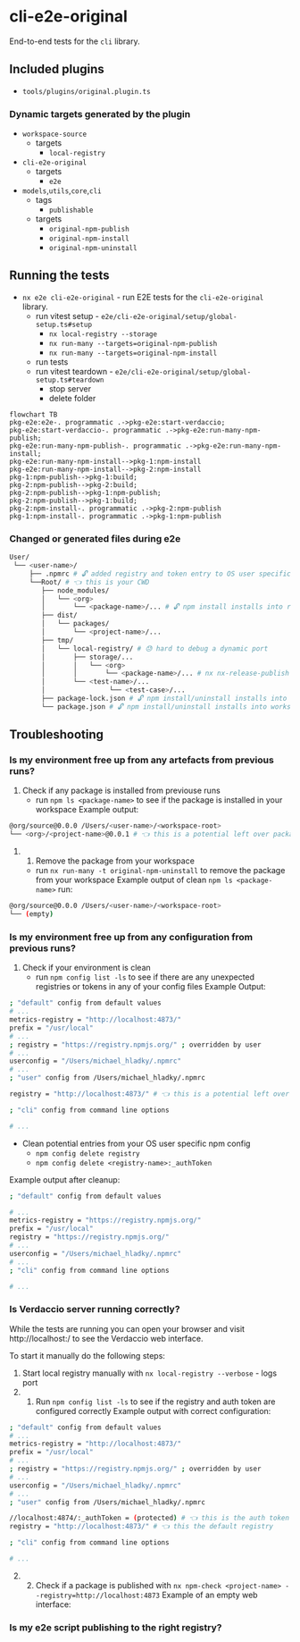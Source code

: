 # cli-e2e-original

End-to-end tests for the `cli` library.

## Included plugins

- `tools/plugins/original.plugin.ts`

### Dynamic targets generated by the plugin

- `workspace-source`
  - targets
    - `local-registry`
- `cli-e2e-original`
  - targets
    - `e2e`
- `models`,`utils`,`core`,`cli`
  - tags
    - `publishable`
  - targets
    - `original-npm-publish`
    - `original-npm-install`
    - `original-npm-uninstall`

## Running the tests

- `nx e2e cli-e2e-original` - run E2E tests for the `cli-e2e-original` library.
  - run vitest setup - `e2e/cli-e2e-original/setup/global-setup.ts#setup`
    - `nx local-registry --storage`
    - `nx run-many --targets=original-npm-publish`
    - `nx run-many --targets=original-npm-install`
  - run tests
  - run vitest teardown - `e2e/cli-e2e-original/setup/global-setup.ts#teardown`
    - stop server
    - delete folder

```mermaid
flowchart TB
pkg-e2e:e2e-. programmatic .->pkg-e2e:start-verdaccio;
pkg-e2e:start-verdaccio-. programmatic .->pkg-e2e:run-many-npm-publish;
pkg-e2e:run-many-npm-publish-. programmatic .->pkg-e2e:run-many-npm-install;
pkg-e2e:run-many-npm-install-->pkg-1:npm-install
pkg-e2e:run-many-npm-install-->pkg-2:npm-install
pkg-1:npm-publish-->pkg-1:build;
pkg-2:npm-publish-->pkg-2:build;
pkg-2:npm-publish-->pkg-1:npm-publish;
pkg-2:npm-publish-->pkg-1:build;
pkg-2:npm-install-. programmatic .->pkg-2:npm-publish
pkg-1:npm-install-. programmatic .->pkg-1:npm-publish
```

### Changed or generated files during e2e

```sh
User/
 └── <user-name>/
     ├── .npmrc # 🔓 added registry and token entry to OS user specific npm config
     └──Root/ # 👈 this is your CWD
        ├── node_modules/
        │   └── <org>
        │       └── <package-name>/... # 🔓 npm install installs into repository folder
        ├── dist/
        │   └── packages/
        │       └── <project-name>/...
        ├── tmp/
        │   └── local-registry/ # 😓 hard to debug a dynamic port
        │       ├── storage/...
        │       │   └── <org>
        │       │       └── <package-name>/... # nx nx-release-publish saves the package's tarball here
        │       └── <test-name>/...
        │                └── <test-case>/...
        ├── package-lock.json # 🔓 npm install/uninstall installs into workspace root
        └── package.json # 🔓 npm install/uninstall installs into workspace root
```

## Troubleshooting

### Is my environment free up from any artefacts from previous runs?

1. Check if any package is installed from previouse runs
   - run `npm ls <package-name>` to see if the package is installed in your workspace
     Example output:

```sh
@org/source@0.0.0 /Users/<user-name>/<workspace-root>
└── <org>/<project-name>@0.0.1 # 👈 this is a potential left over package from your e2e test
```

1. 1. Remove the package from your workspace
   - run `nx run-many -t original-npm-uninstall` to remove the package from your workspace
     Example output of clean `npm ls <package-name>` run:

```sh
@org/source@0.0.0 /Users/<user-name>/<workspace-root>
└── (empty)
```

### Is my environment free up from any configuration from previous runs?

1. Check if your environment is clean
   - run `npm config list -ls` to see if there are any unexpected registries or tokens in any of your config files
     Example Output:

```sh
; "default" config from default values
# ...
metrics-registry = "http://localhost:4873/"
prefix = "/usr/local"
# ...
; registry = "https://registry.npmjs.org/" ; overridden by user
# ...
userconfig = "/Users/michael_hladky/.npmrc"
# ...
; "user" config from /Users/michael_hladky/.npmrc

registry = "http://localhost:4873/" # 👈 this is a potential left over configuration form your e2e test

; "cli" config from command line options

# ...
```

- Clean potential entries from your OS user specific npm config
  - `npm config delete registry`
  - `npm config delete <registry-name>:_authToken`

Example output after cleanup:

```sh
; "default" config from default values

# ...
metrics-registry = "https://registry.npmjs.org/"
prefix = "/usr/local"
registry = "https://registry.npmjs.org/"
# ...
userconfig = "/Users/michael_hladky/.npmrc"
# ...
; "cli" config from command line options

# ...
```

### Is Verdaccio server running correctly?

While the tests are running you can open your browser and visit http://localhost:<port>/ to see the Verdaccio web interface.

To start it manually do the following steps:

1. Start local registry manually with `nx local-registry --verbose` - logs port
2. 1. Run `npm config list -ls` to see if the registry and auth token are configured correctly
      Example output with correct configuration:

```sh
; "default" config from default values
# ...
metrics-registry = "http://localhost:4873/"
prefix = "/usr/local"
# ...
; registry = "https://registry.npmjs.org/" ; overridden by user
# ...
userconfig = "/Users/michael_hladky/.npmrc"
# ...
; "user" config from /Users/michael_hladky/.npmrc

//localhost:4874/:_authToken = (protected) # 👈 this is the auth token for your Verdaccio registry
registry = "http://localhost:4873/" # 👈 this the default registry

; "cli" config from command line options

# ...
```

2. 2. Check if a package is published with `nx npm-check <project-name> --registry=http://localhost:4873`
      Example of an empty web interface:

### Is my e2e script publishing to the right registry?
